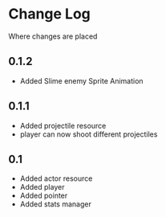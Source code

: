 # Change Log

Where changes are placed

## 0.1.2
* Added Slime enemy Sprite Animation 

## 0.1.1

* Added projectile resource
* player can now shoot different projectiles

## 0.1

* Added actor resource
* Added player
* Added pointer
* Added stats manager

